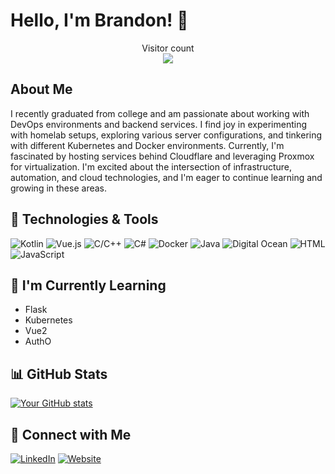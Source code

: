 # Hello, I'm Brandon! 👋


<p align="center"> 
  Visitor count<br>
  <img src="https://profile-counter.glitch.me/bsimmons123/count.svg" />
</p>

## About Me

I recently graduated from college and am passionate about working with DevOps environments and backend services. I find joy in experimenting with homelab setups, exploring various server configurations, and tinkering with different Kubernetes and Docker environments. Currently, I'm fascinated by hosting services behind Cloudflare and leveraging Proxmox for virtualization. I'm excited about the intersection of infrastructure, automation, and cloud technologies, and I'm eager to continue learning and growing in these areas.

## 🔧 Technologies & Tools

![Kotlin](https://img.shields.io/badge/-Kotlin-orange?style=flat&logo=kotlin)
![Vue.js](https://img.shields.io/badge/-Vue.js-green?style=flat&logo=vue.js)
![C/C++](https://img.shields.io/badge/-C%2FC%2B%2B-blue?style=flat&logo=c%2B%20)
![C#](https://img.shields.io/badge/-C%23-purple?style=flat&logo=c-share)
![Docker](https://img.shields.io/badge/-Docker-blue?style=flat&logo=docker)
![Java](https://img.shields.io/badge/-Java-red?style=flat&logo=java)
![Digital Ocean](https://img.shields.io/badge/-Digital%20Ocean-blue?style=flat&logo=digital-ocean)
![HTML](https://img.shields.io/badge/-HTML-orange?style=flat&logo=html)
![JavaScript](https://img.shields.io/badge/-JavaScript-yellow?style=flat&logo=javascript)

## 🌱 I'm Currently Learning

- Flask
- Kubernetes
- Vue2
- AuthO



## 📊 GitHub Stats

[![Your GitHub stats](https://github-readme-stats.vercel.app/api?username=bsimmons123&show_icons=true&theme=radical)](https://github.com/bsimmons123)

## 🤝 Connect with Me

[![LinkedIn](https://img.shields.io/badge/LinkedIn-Connect-blue)](https://www.linkedin.com/in/brandon-simmons-145b88223/)
[![Website](https://img.shields.io/badge/Website-Visit-green)](https://brandon-simmons.work)



<!--
**bsimmons123/bsimmons123** is a ✨ _special_ ✨ repository because its `README.md` (this file) appears on your GitHub profile.

Here are some ideas to get you started:

- 🔭 I’m currently working on ...
- 🌱 I’m currently learning ...
- 👯 I’m looking to collaborate on ...
- 🤔 I’m looking for help with ...
- 💬 Ask me about ...
- 📫 How to reach me: ...
- 😄 Pronouns: ...
- ⚡ Fun fact: ...
-->
